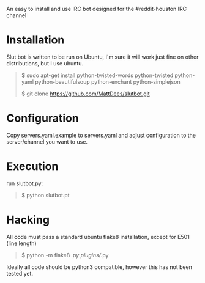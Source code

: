 An easy to install and use IRC bot designed for the #reddit-houston IRC channel

# Installation
Slut bot is written to be run on Ubuntu, I'm sure it will work just fine on other distributions, but I use ubuntu.

>    $ sudo apt-get install python-twisted-words python-twisted  python-yaml python-beautifulsoup python-enchant python-simplejson
>    
>    $ git clone https://github.com/MattDees/slutbot.git

# Configuration

Copy servers.yaml.example to servers.yaml and adjust configuration to the server/channel you want to use.

# Execution

run slutbot.py:

>    $ python slutbot.pt

# Hacking

All code must pass a standard ubuntu flake8 installation, except for E501 (line length)

>    $ python -m flake8 *.py plugins/*.py

Ideally all code should be python3 compatible, however this has not been tested yet.